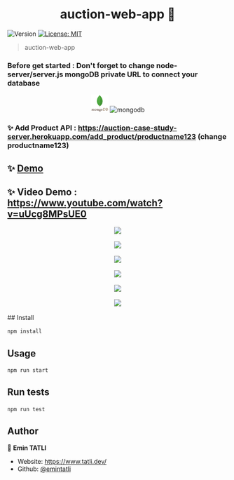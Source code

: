 <h1 align="center">auction-web-app 👋</h1>
<p>
  <img alt="Version" src="https://img.shields.io/badge/version-0.1.0-blue.svg?cacheSeconds=2592000" />
  <a href="#" target="_blank">
    <img alt="License: MIT" src="https://img.shields.io/badge/License-MIT-yellow.svg" />
  </a>
</p>

> auction-web-app

### Before get started : Don't forget to change node-server/server.js mongoDB private URL to connect your database
<p align="center"><img src="https://raw.githubusercontent.com/devicons/devicon/master/icons/mongodb/mongodb-original-wordmark.svg" alt="mongodb" width="40" height="40"/>
  <img src="https://cdn.worldvectorlogo.com/logos/socket-io.svg" alt="mongodb" width="40" height="40"/><br/></p>
  
### ✨ Add Product API : https://auction-case-study-server.herokuapp.com/add_product/productname123  (change productname123)

## ✨ [Demo](https://auction-case-study-private.vercel.app/)
## ✨ Video Demo : https://www.youtube.com/watch?v=uUcg8MPsUE0

<p align="center"><img src="https://i.hizliresim.com/d0pihxc.png"></img></p>
<p align="center"><img src="https://i.hizliresim.com/t09ihab.png"></img></p>
<p align="center"><img src="https://i.hizliresim.com/5w5s358.png"></img></p>
<p align="center"><img src="https://i.hizliresim.com/2gvd4h0.png"></img></p>
<p align="center"><img src="https://i.hizliresim.com/ie3gm7v.png"></img></p>
<p align="center"><img src="https://i.hizliresim.com/fpv4w5b.png"></img></p>
## Install

```sh
npm install
```

## Usage

```sh
npm run start
```

## Run tests

```sh
npm run test
```

## Author

👤 **Emin TATLI**

* Website: https://www.tatli.dev/
* Github: [@emintatli](https://github.com/emintatli)
